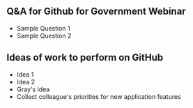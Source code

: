 ## Q&A for Github for Government Webinar

* Sample Question 1
* Sample Question 2

## Ideas of work to perform on GitHub

* Idea 1
* Idea 2  
* Gray's idea
* Collect colleague's priorities for new application features
